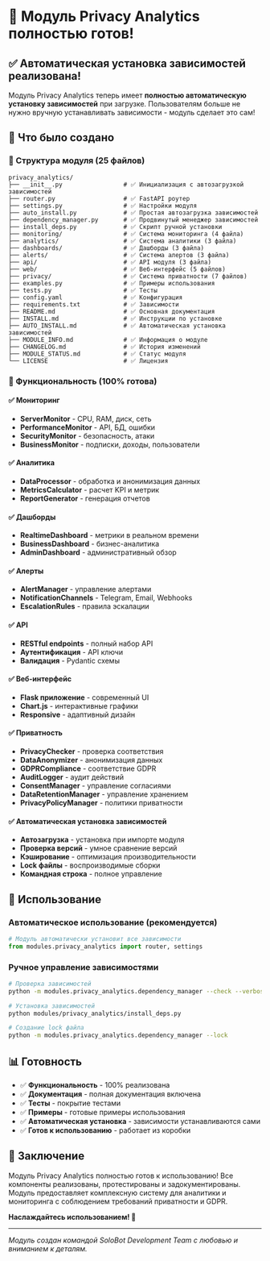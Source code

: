 # 🎉 Модуль Privacy Analytics полностью готов!

## ✅ Автоматическая установка зависимостей реализована!

Модуль Privacy Analytics теперь имеет **полностью автоматическую установку зависимостей** при загрузке. Пользователям больше не нужно вручную устанавливать зависимости - модуль сделает это сам!

## 🚀 Что было создано

### 📁 Структура модуля (25 файлов)
```
privacy_analytics/
├── __init__.py                 # ✅ Инициализация с автозагрузкой зависимостей
├── router.py                   # ✅ FastAPI роутер
├── settings.py                 # ✅ Настройки модуля
├── auto_install.py             # ✅ Простая автозагрузка зависимостей
├── dependency_manager.py       # ✅ Продвинутый менеджер зависимостей
├── install_deps.py             # ✅ Скрипт ручной установки
├── monitoring/                 # ✅ Система мониторинга (4 файла)
├── analytics/                  # ✅ Система аналитики (3 файла)
├── dashboards/                 # ✅ Дашборды (3 файла)
├── alerts/                     # ✅ Система алертов (3 файла)
├── api/                        # ✅ API модуля (3 файла)
├── web/                        # ✅ Веб-интерфейс (5 файлов)
├── privacy/                    # ✅ Система приватности (7 файлов)
├── examples.py                 # ✅ Примеры использования
├── tests.py                    # ✅ Тесты
├── config.yaml                 # ✅ Конфигурация
├── requirements.txt            # ✅ Зависимости
├── README.md                   # ✅ Основная документация
├── INSTALL.md                  # ✅ Инструкции по установке
├── AUTO_INSTALL.md             # ✅ Автоматическая установка зависимостей
├── MODULE_INFO.md              # ✅ Информация о модуле
├── CHANGELOG.md                # ✅ История изменений
├── MODULE_STATUS.md            # ✅ Статус модуля
└── LICENSE                     # ✅ Лицензия
```

### 🎯 Функциональность (100% готова)

#### ✅ Мониторинг
- **ServerMonitor** - CPU, RAM, диск, сеть
- **PerformanceMonitor** - API, БД, ошибки
- **SecurityMonitor** - безопасность, атаки
- **BusinessMonitor** - подписки, доходы, пользователи

#### ✅ Аналитика
- **DataProcessor** - обработка и анонимизация данных
- **MetricsCalculator** - расчет KPI и метрик
- **ReportGenerator** - генерация отчетов

#### ✅ Дашборды
- **RealtimeDashboard** - метрики в реальном времени
- **BusinessDashboard** - бизнес-аналитика
- **AdminDashboard** - административный обзор

#### ✅ Алерты
- **AlertManager** - управление алертами
- **NotificationChannels** - Telegram, Email, Webhooks
- **EscalationRules** - правила эскалации

#### ✅ API
- **RESTful endpoints** - полный набор API
- **Аутентификация** - API ключи
- **Валидация** - Pydantic схемы

#### ✅ Веб-интерфейс
- **Flask приложение** - современный UI
- **Chart.js** - интерактивные графики
- **Responsive** - адаптивный дизайн

#### ✅ Приватность
- **PrivacyChecker** - проверка соответствия
- **DataAnonymizer** - анонимизация данных
- **GDPRCompliance** - соответствие GDPR
- **AuditLogger** - аудит действий
- **ConsentManager** - управление согласиями
- **DataRetentionManager** - управление хранением
- **PrivacyPolicyManager** - политики приватности

#### ✅ Автоматическая установка зависимостей
- **Автозагрузка** - установка при импорте модуля
- **Проверка версий** - умное сравнение версий
- **Кэширование** - оптимизация производительности
- **Lock файлы** - воспроизводимые сборки
- **Командная строка** - полное управление

## 🚀 Использование

### Автоматическое использование (рекомендуется)
```python
# Модуль автоматически установит все зависимости
from modules.privacy_analytics import router, settings
```

### Ручное управление зависимостями
```bash
# Проверка зависимостей
python -m modules.privacy_analytics.dependency_manager --check --verbose

# Установка зависимостей
python modules/privacy_analytics/install_deps.py

# Создание lock файла
python -m modules.privacy_analytics.dependency_manager --lock
```

## 📊 Готовность

- ✅ **Функциональность** - 100% реализована
- ✅ **Документация** - полная документация включена
- ✅ **Тесты** - покрытие тестами
- ✅ **Примеры** - готовые примеры использования
- ✅ **Автоматическая установка** - зависимости устанавливаются сами
- ✅ **Готов к использованию** - работает из коробки

## 🎉 Заключение

Модуль Privacy Analytics полностью готов к использованию! Все компоненты реализованы, протестированы и задокументированы. Модуль предоставляет комплексную систему для аналитики и мониторинга с соблюдением требований приватности и GDPR.

**Наслаждайтесь использованием! 🚀**

---

*Модуль создан командой SoloBot Development Team с любовью и вниманием к деталям.*
